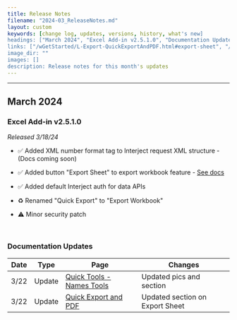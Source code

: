 ```yaml
---
title: Release Notes
filename: "2024-03_ReleaseNotes.md"
layout: custom
keywords: [change log, updates, versions, history, what's new]
headings: ["March 2024", "Excel Add-in v2.5.1.0", "Documentation Updates"]
links: ["/wGetStarted/L-Export-QuickExportAndPDF.html#export-sheet", "/wIndex/QuickTools-Names.html#appending-a-prefix-andor-suffix-to-a-name", "/wGetStarted/L-Export-QuickExportAndPDF.html#export-sheet"]
image_dir: ""
images: []
description: Release notes for this month's updates
---
```

* * *

## March 2024

### Excel Add-in v2.5.1.0

_Released 3/18/24_

* ✅ Added XML number format tag to Interject request XML structure - (Docs coming soon)

* ✅ Added button "Export Sheet" to export workbook feature - [See docs](/wGetStarted/L-Export-QuickExportAndPDF.html#export-sheet)

* ✅ Added default Interject auth for data APIs

* ♻️ Renamed "Quick Export" to "Export Workbook"

* ⚠️ Minor security patch

<br>

### Documentation Updates

| Date | Type | Page | Changes |
|---|---|---|---|
| 3/22 | Update | [Quick Tools - Names Tools](/wIndex/QuickTools-Names.html#appending-a-prefix-andor-suffix-to-a-name) | Updated pics and section |
| 3/22 | Update | [Quick Export and PDF](/wGetStarted/L-Export-QuickExportAndPDF.html#export-sheet) | Updated section on Export Sheet |
